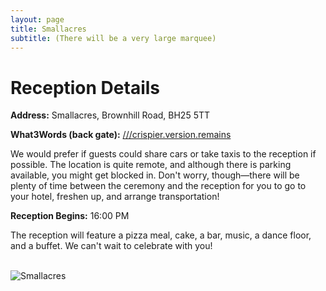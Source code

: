 ```yaml
---
layout: page
title: Smallacres
subtitle: (There will be a very large marquee)
---
```


<div class="container">
  <div class="reception-info">
    <h1>Reception Details</h1>
    <p><strong>Address:</strong> Smallacres, Brownhill Road, BH25 5TT</p>
    <p><strong>What3Words (back gate):</strong> <a href="https://w3w.co/crispier.version.remains" target="_blank">///crispier.version.remains</a></p>
    <div class="info-box">
      <p>We would prefer if guests could share cars or take taxis to the reception if possible. The location is quite remote, and although there is parking available, you might get blocked in. Don't worry, though—there will be plenty of time between the ceremony and the reception for you to go to your hotel, freshen up, and arrange transportation!</p>
    </div>
    <p><strong>Reception Begins:</strong> 16:00 PM</p>
    <p>The reception will feature a pizza meal, cake, a bar, music, a dance floor, and a buffet. We can't wait to celebrate with you!</p>
    <br>
    <img src="{{ site.baseurl }}/assets/img/reception.jpeg" class="full-width-image" alt="Smallacres">
    <br>
  </div>
</div>
